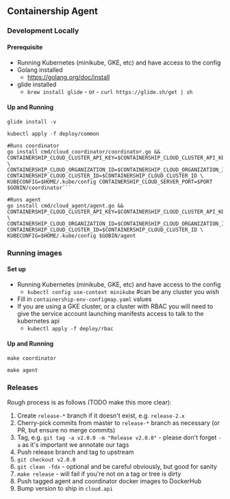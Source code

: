 ## Containership Agent

### Development Locally

#### Prerequisite
 * Running Kubernetes (minikube, GKE, etc) and have access to the config
 * Golang installed
    * https://golang.org/doc/install
 * glide installed
    * `brew install glide` - or - `curl https://glide.sh/get | sh`


#### Up and Running
```
glide install -v

kubectl apply -f deploy/common

#Runs coordinator
go install cmd/cloud_coordinator/coordinator.go && CONTAINERSHIP_CLOUD_CLUSTER_API_KEY=$CONTAINERSHIP_CLOUD_CLUSTER_API_KEY \
CONTAINERSHIP_CLOUD_ORGANIZATION_ID=$CONTAINERSHIP_CLOUD_ORGANIZATION_ID CONTAINERSHIP_CLOUD_CLUSTER_ID=$CONTAINERSHIP_CLOUD_CLUSTER_ID \
KUBECONFIG=$HOME/.kube/config CONTAINERSHIP_CLOUD_SERVER_PORT=$PORT $GOBIN/coordinator```

#Runs agent
go install cmd/cloud_agent/agent.go && CONTAINERSHIP_CLOUD_CLUSTER_API_KEY=$CONTAINERSHIP_CLOUD_CLUSTER_API_KEY \
CONTAINERSHIP_CLOUD_ORGANIZATION_ID=$CONTAINERSHIP_CLOUD_ORGANIZATION_ID CONTAINERSHIP_CLOUD_CLUSTER_ID=$CONTAINERSHIP_CLOUD_CLUSTER_ID \
KUBECONFIG=$HOME/.kube/config $GOBIN/agent
```


### Running images

#### Set up
* Running Kubernetes (minikube, GKE, etc) and have access to the config
    * `kubectl config use-context minikube` #can be any cluster you wish
* Fill in `containership-env-configmap.yaml` values
* If you are using a GKE cluster, or a cluster with RBAC you will need to give the
service account launching manifests access to talk to the kubernetes api
    * `kubectl apply -f deploy/rbac`

#### Up and Running    
`make coordinator`

`make agent`

### Releases

Rough process is as follows (TODO make this more clear):

1. Create `release-*` branch if it doesn't exist, e.g. `release-2.x`
2. Cherry-pick commits from master to `release-*` branch as necessary (or PR, but ensure no merge commits)
3. Tag, e.g. `git tag -a v2.0.0 -m "Release v2.0.0"` - please don't forget `-a` as it's important we annotate our tags
4. Push release branch and tag to upstream
5. `git checkout v2.0.0`
6. `git clean -fdx` - optional and be careful obviously, but good for sanity
7. `make release` - will fail if you're not on a tag or tree is dirty
9. Push tagged agent and coordinator docker images to DockerHub
10. Bump version to ship in `cloud.api`
